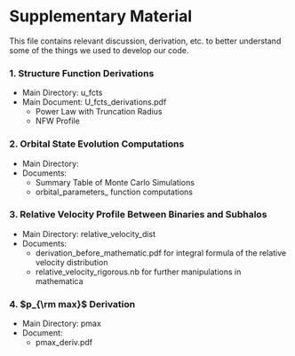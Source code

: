 # Supplementary Material
This file contains relevant discussion, derivation, etc. to better understand some of the things we used to develop our code. 

### 1. Structure Function Derivations
* Main Directory: u_fcts
* Main Document: U_fcts_derivations.pdf
    - Power Law with Truncation Radius 
    - NFW Profile
### 2. Orbital State Evolution Computations
* Main Directory: 
* Documents: 
	- Summary Table of Monte Carlo Simulations
	- orbital_parameters_ function computations
### 3. Relative Velocity Profile Between Binaries and Subhalos
* Main Directory: relative_velocity_dist
* Documents:
	- derivation_before_mathematic.pdf for integral formula of the relative velocity distribution
	- relative_velocity_rigorous.nb for further manipulations in mathematica
### 4. $p_{\rm max}$ Derivation
* Main Directory: pmax
* Document:
	- pmax_deriv.pdf



